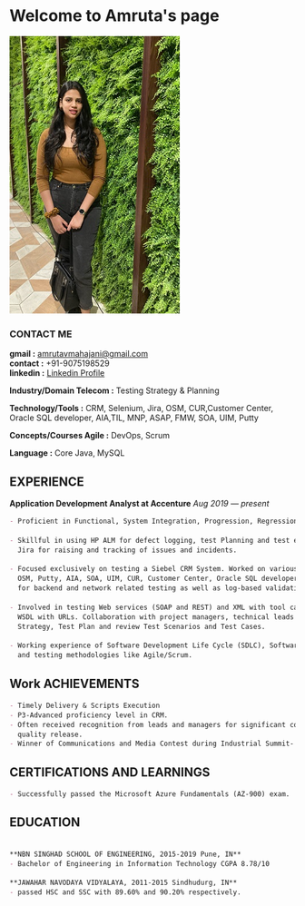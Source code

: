 # Welcome to Amruta's page

![alt text](https://github.com/amruta23897/amruta23897.github.io/blob/main/amruta.JPG?raw=true)


### CONTACT ME 
**gmail :**    amrutavmahajani@gmail.com  
**contact :**  +91-9075198529  
**linkedin :** [Linkedin Profile](https://www.linkedin.com/in/amruta-mahajani/)






**Industry/Domain Telecom :** Testing Strategy & Planning

**Technology/Tools        :** CRM, Selenium, Jira, OSM, CUR,Customer Center, Oracle SQL developer, AIA,TIL, MNP, ASAP, FMW, SOA, UIM, Putty

**Concepts/Courses Agile  :** DevOps, Scrum

**Language                :** Core Java, MySQL






## EXPERIENCE

**Application Development Analyst at Accenture**
_Aug 2019 — present_

```markdown
- Proficient in Functional, System Integration, Progression, Regression, Sanity and Negative Testing. 

- Skillful in using HP ALM for defect logging, test Planning and test execution. Experienced in using 
  Jira for raising and tracking of issues and incidents. 

- Focused exclusively on testing a Siebel CRM System. Worked on various tools and systems like 
  OSM, Putty, AIA, SOA, UIM, CUR, Customer Center, Oracle SQL developer, TIL, MNP, ASAP, FMW 
  for backend and network related testing as well as log-based validations.

- Involved in testing Web services (SOAP and REST) and XML with tool called SOAP UI for the local 
  WSDL with URLs. Collaboration with project managers, technical leads and BAs for developing Test 
  Strategy, Test Plan and review Test Scenarios and Test Cases. 

- Working experience of Software Development Life Cycle (SDLC), Software Testing Life Cycle (STLC) 
  and testing methodologies like Agile/Scrum.
```






## Work ACHIEVEMENTS

```markdown
- Timely Delivery & Scripts Execution
- P3-Advanced proficiency level in CRM. 
- Often received recognition from leads and managers for significant contribution in delivery of 
  quality release. 
- Winner of Communications and Media Contest during Industrial Summit- 2021.
```





## CERTIFICATIONS AND LEARNINGS
```markdown
- Successfully passed the Microsoft Azure Fundamentals (AZ-900) exam.
```





## EDUCATION
```markdown

**NBN SINGHAD SCHOOL OF ENGINEERING, 2015-2019 Pune, IN**
- Bachelor of Engineering in Information Technology CGPA 8.78/10

**JAWAHAR NAVODAYA VIDYALAYA, 2011-2015 Sindhudurg, IN**
- passed HSC and SSC with 89.60% and 90.20% respectively.

```


